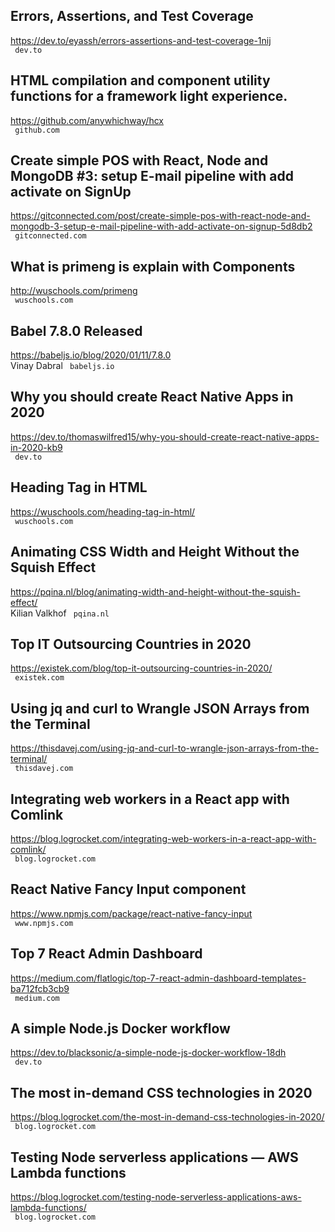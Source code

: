 ## Errors, Assertions, and Test Coverage  
https://dev.to/eyassh/errors-assertions-and-test-coverage-1nij  
 ` dev.to`
  

## HTML compilation and component utility functions for a framework light experience.  
https://github.com/anywhichway/hcx  
 ` github.com`
  

## Create simple POS with React, Node and MongoDB #3: setup E-mail pipeline with add activate on SignUp  
https://gitconnected.com/post/create-simple-pos-with-react-node-and-mongodb-3-setup-e-mail-pipeline-with-add-activate-on-signup-5d8db2  
 ` gitconnected.com`
  

## What is primeng is explain with Components  
http://wuschools.com/primeng  
 ` wuschools.com`
  

## Babel 7.8.0 Released  
https://babeljs.io/blog/2020/01/11/7.8.0  
Vinay Dabral ` babeljs.io`
  

## Why you should create React Native Apps in 2020  
https://dev.to/thomaswilfred15/why-you-should-create-react-native-apps-in-2020-kb9  
 ` dev.to`
  

## Heading Tag in HTML  
https://wuschools.com/heading-tag-in-html/  
 ` wuschools.com`
  

## Animating CSS Width and Height Without the Squish Effect  
https://pqina.nl/blog/animating-width-and-height-without-the-squish-effect/  
Kilian Valkhof ` pqina.nl`
  

## Top IT Outsourcing Countries in 2020  
https://existek.com/blog/top-it-outsourcing-countries-in-2020/  
 ` existek.com`
  

## Using jq and curl to Wrangle JSON Arrays from the Terminal  
https://thisdavej.com/using-jq-and-curl-to-wrangle-json-arrays-from-the-terminal/  
 ` thisdavej.com`
  

## Integrating web workers in a React app with Comlink  
https://blog.logrocket.com/integrating-web-workers-in-a-react-app-with-comlink/  
 ` blog.logrocket.com`
  

## React Native Fancy Input component  
https://www.npmjs.com/package/react-native-fancy-input  
 ` www.npmjs.com`
  

## Top 7 React Admin Dashboard  
https://medium.com/flatlogic/top-7-react-admin-dashboard-templates-ba712fcb3cb9  
 ` medium.com`
  

## A simple Node.js Docker workflow  
https://dev.to/blacksonic/a-simple-node-js-docker-workflow-18dh  
 ` dev.to`
  

## The most in-demand CSS technologies in 2020  
https://blog.logrocket.com/the-most-in-demand-css-technologies-in-2020/  
 ` blog.logrocket.com`
  

## Testing Node serverless applications — AWS Lambda functions  
https://blog.logrocket.com/testing-node-serverless-applications-aws-lambda-functions/  
 ` blog.logrocket.com`
  


